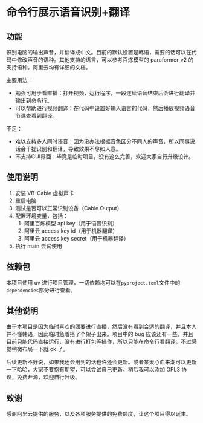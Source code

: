 # 命令行展示语音识别+翻译

## 功能

识别电脑的输出声音，并翻译成中文。目前的默认设置是韩语，需要的话可以在代码中修改声音的语种。其他支持的语言，可以参考百炼模型的 paraformer_v2 的支持语种。阿里云均有详细的文档。

主要用法：

- 勉强可用于看直播：打开视频，运行程序，一段连续语音结束后会进行翻译并输出到命令行。
- 可以帮助进行视频翻译：在代码中设置好输入语言的代码，然后播放视频语音节课查看到翻译。

不足：

- 难以支持多人同时语音：因为没办法根据音色区分不同人的声音，所以同事说话会干扰识别和翻译，导致效果不尽如人意。
- 不支持GUI界面：毕竟是临时项目，没有这么完善，欢迎大家自行升级设计。

## 使用说明

1. 安装 VB-Cable 虚拟声卡
2. 重启电脑
3. 测试是否可以正常识别设备（Cable Output）
4. 配置环境变量，包括：
   1. 阿里百炼模型 api key（用于语音识别）
   2. 阿里云 access key id（用于机器翻译）
   3. 阿里云 access key secret（用于机器翻译）
5. 执行 main 尝试使用

## 依赖包

本项目使用 uv 进行项目管理，一切依赖均可以在`pyproject.toml`文件中的`dependencies`部分进行查看。

## 其他说明

由于本项目是因为临时喜欢的团要进行直播，然后没有看到合适的翻译，并且本人并不懂韩语，因此临时急着搭了个架子出来。项目中的 bug 应该还有一些，并且目前只能代码直接运行，没有进行打包等操作，所以只能在命令行看翻译。不过感觉稍微布局一下就 ok 了。

后续更新不好说，如果我还会用到的话也许还会更新。或者某天心血来潮可以更新一下哈哈，大家不要抱有期望，可以尝试自己更新。稍后我可以添加 GPL3 协议，免费开源，欢迎自行升级。

## 致谢

感谢阿里云提供的服务，以及各项服务提供的免费额度，让这个项目得以诞生。
